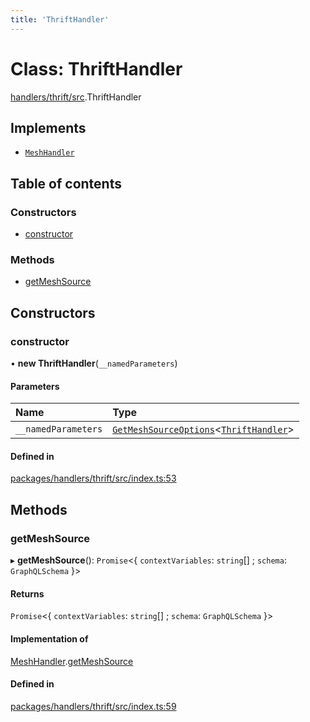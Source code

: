 ```yaml
---
title: 'ThriftHandler'
---
```


# Class: ThriftHandler

[handlers/thrift/src](../modules/handlers_thrift_src).ThriftHandler

## Implements

- [`MeshHandler`](/docs/api/interfaces/types_src.MeshHandler)

## Table of contents

### Constructors

- [constructor](handlers_thrift_src.ThriftHandler#constructor)

### Methods

- [getMeshSource](handlers_thrift_src.ThriftHandler#getmeshsource)

## Constructors

### constructor

• **new ThriftHandler**(`__namedParameters`)

#### Parameters

| Name | Type |
| :------ | :------ |
| `__namedParameters` | [`GetMeshSourceOptions`](../modules/types_src#getmeshsourceoptions)<[`ThriftHandler`](/docs/api/interfaces/types_src.YamlConfig.ThriftHandler)\> |

#### Defined in

[packages/handlers/thrift/src/index.ts:53](https://github.com/Urigo/graphql-mesh/blob/master/packages/handlers/thrift/src/index.ts#L53)

## Methods

### getMeshSource

▸ **getMeshSource**(): `Promise`<{ `contextVariables`: `string`[] ; `schema`: `GraphQLSchema`  }\>

#### Returns

`Promise`<{ `contextVariables`: `string`[] ; `schema`: `GraphQLSchema`  }\>

#### Implementation of

[MeshHandler](/docs/api/interfaces/types_src.MeshHandler).[getMeshSource](/docs/api/interfaces/types_src.MeshHandler#getmeshsource)

#### Defined in

[packages/handlers/thrift/src/index.ts:59](https://github.com/Urigo/graphql-mesh/blob/master/packages/handlers/thrift/src/index.ts#L59)
